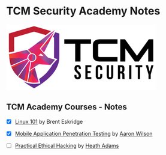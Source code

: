 # TCM Security Academy Notes

![academy.tcm-sec.com - © TCM Security](.gitbook/assets/tcmsecuritycovermid.png)

## TCM Academy Courses - Notes

- [x] [Linux 101](linux-101/README.md) by Brent Eskridge
- [x] [Mobile Application Penetration Testing](mapt/README.md) by [Aaron Wilson](https://www.linkedin.com/in/wilson-security/overlay/about-this-profile/)
- [ ] [Practical Ethical Hacking](peh/README.md) by [Heath Adams](https://www.thecybermentor.com/)





